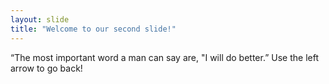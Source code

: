 ```yaml
---
layout: slide
title: "Welcome to our second slide!"
---
```

“The most important word a man can say are, "I will do better.”
Use the left arrow to go back!
